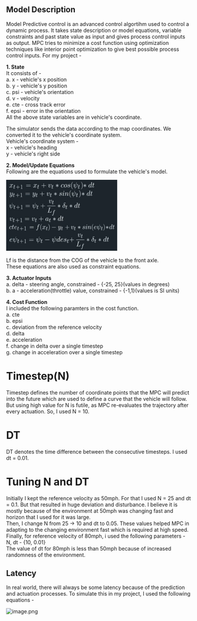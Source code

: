 
## Model Description


Model Predictive control is an advanced control algortihm used to control a dynamic process. It takes state description or model equations, variable constraints and past state value as input and gives process control inputs as output. MPC tries to minimize a cost function using optimization techniques like interior point optimization to give best possible process control inputs.
For my project - 

**1. State**  
It consists of -  
a. x - vehicle's x position   
b. y - vehicle's y position  
c. psi - vehicle's orientation  
d. v - velocity  
e. cte - cross track error   
f. epsi - error in the orientation  
All the above state variables are in vehicle's coordinate.  
  
The simulator sends the data according to the map coordinates. We converted it to the vehicle's coordinate system.    
Vehicle's coordinate system -   
x - vehicle's heading  
y - vehicle's right side
  
**2. Model/Update Equations**  
Following are the equations used to formulate the vehicle's model.  
  
![](image.png)

Lf is the distance from the COG of the vehicle to the front axle.  
These equations are also used as constraint equations.
  
**3. Actuator Inputs**  
a. delta - steering angle, constrained - {-25, 25}(values in degrees)  
b. a - acceleration(throttle) value, constrained - {-1,1}(values is SI units)  
  
**4. Cost Function**  
I included the following paramters in the cost function.  
a. cte  
b. epsi  
c. deviation from the reference velocity  
d. delta  
e. acceleration  
f. change in delta over a single timestep  
g. change in acceleration over a single timestep  
  
 


# Timestep(N)

Timestep defines the number of coordinate points that the MPC will predict into the future which are used to define a curve that the vehicle will follow. But using high value for N is futile, as MPC re-evaluates the trajectory after every actuation. So, I used N = 10.

# DT

DT denotes the time difference between the consecutive timesteps. I used dt = 0.01.

# Tuning N and DT

Initially I kept the reference velocity as 50mph. For that I used N = 25 and dt = 0.1. But that resulted in huge deviation and disturbance. I believe it is mostly because of the environment at 50mph was changing fast and horizon that I used for it was large.  
Then, I change N from 25 -> 10 and dt to 0.05. These values helped MPC in adapting to the changing environment fast which is required at high speed.  
Finally, for reference velocity of 80mph, i used the following parameters -  
N, dt - {10, 0.01}  
The value of dt for 80mph is less than 50mph because of increased randomness of the environment.

## Latency

In real world, there will always be some latency because of the prediction and actuation processes. To simulate this in my project, I used the following equations -   
  
![image.png](attachment:image.png)

